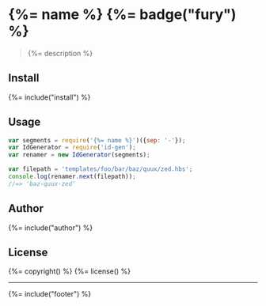 # {%= name %} {%= badge("fury") %}

> {%= description %}

## Install
{%= include("install") %}

## Usage

```js
var segments = require('{%= name %}')({sep: '-'});
var IdGenerator = require('id-gen');
var renamer = new IdGenerator(segments);

var filepath = 'templates/foo/bar/baz/quux/zed.hbs';
console.log(renamer.next(filepath));
//=> 'baz-quux-zed'
```

## Author
{%= include("author") %}

## License
{%= copyright() %}
{%= license() %}

***

{%= include("footer") %}
